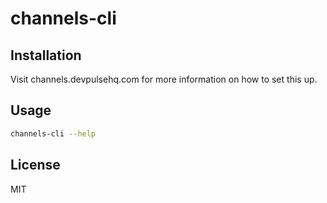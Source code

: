 # channels-cli

## Installation

Visit channels.devpulsehq.com for more information on how to set this up.

## Usage

```bash
channels-cli --help
```

## License

MIT
